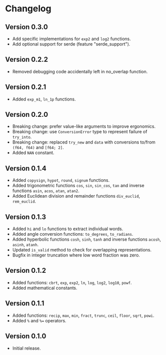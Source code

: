 # Changelog

## Version 0.3.0

* Add specific implementations for `exp2` and `log2` functions.
* Add optional support for serde (feature "serde_support").

## Version 0.2.2

* Removed debugging code accidentally left in no_overlap function.

## Version 0.2.1

* Added `exp_m1`, `ln_1p` functions.

## Version 0.2.0

* Breaking change: prefer value-like arguments to improve ergonomics.
* Breaking change: use `ConversionError` type to represent failure of
  `try_into`.
* Breaking change: replaced `try_new` and `data` with conversions to/from
  `(f64, f64)` and `[f64; 2]`.
* Added `NAN` constant.

## Version 0.1.4

* Added `copysign`, `hypot`, `round`, `signum` functions.
* Added trigonometric functions `cos`, `sin`, `sin_cos`, `tan` and inverse
  functions `asin`, `acos`, `atan`, `atan2`.
* Added Euclidean division and remainder functions `div_euclid`,
  `rem_euclid`.

## Version 0.1.3

* Added `hi` and `lo` functions to extract individual words.
* Added angle conversion functions: `to_degrees`, `to_radians`.
* Added hyperbolic functions `cosh`, `sinh`, `tanh` and inverse functions
  `acosh`, `asinh`, `atanh`.
* Updated `is_valid` method to check for overlapping representations.
* Bugfix in integer truncation where low word fraction was zero.

## Version 0.1.2

* Added functions: `cbrt`, `exp`, `exp2`, `ln`, `log`, `log2`, `log10`, `powf`.
* Added mathematical constants.

## Version 0.1.1

* Added functions: `recip`, `max`, `min`, `fract`, `trunc`, `ceil`, `floor`,
  `sqrt`, `powi`.
* Added `%` and `%=` operators.

## Version 0.1.0

* Initial release.
